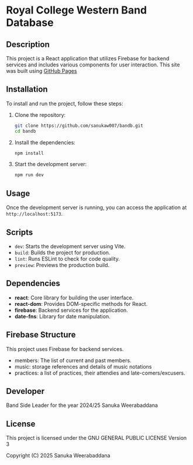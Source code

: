 # Royal College Western Band Database

## Description
This project is a React application that utilizes Firebase for backend services and includes various components for user interaction.
This site was built using [GitHub Pages](https://sanukaw007.github.io/bandb/)

## Installation
To install and run the project, follow these steps:

1. Clone the repository:
   ```bash
   git clone https://github.com/sanukaw007/bandb.git
   cd bandb
   ```

2. Install the dependencies:
   ```bash
   npm install
   ```

3. Start the development server:
   ```bash
   npm run dev
   ```

## Usage
Once the development server is running, you can access the application at `http://localhost:5173`.

## Scripts
- `dev`: Starts the development server using Vite.
- `build`: Builds the project for production.
- `lint`: Runs ESLint to check for code quality.
- `preview`: Previews the production build.

## Dependencies
- **react**: Core library for building the user interface.
- **react-dom**: Provides DOM-specific methods for React.
- **firebase**: Backend services for the application.
- **date-fns**: Library for date manipulation.

## Firebase Structure
This project uses Firebase for backend services.
- members: The list of current and past members.
- music: storage references and details of music notations
- practices: a list of practices, their attendies and late-comers/excusers.

## Developer
Band Side Leader for the year 2024/25
Sanuka Weerabaddana

## License
This project is licensed under the GNU GENERAL PUBLIC LICENSE Version 3

Copyright (C) 2025 Sanuka Weerabaddana
